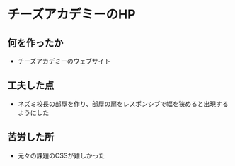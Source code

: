 # チーズアカデミーのHP

## 何を作ったか
- チーズアカデミーのウェブサイト
## 工夫した点
- ネズミ校長の部屋を作り、部屋の扉をレスポンシブで幅を狭めると出現するようにした
## 苦労した所
- 元々の課題のCSSが難しかった